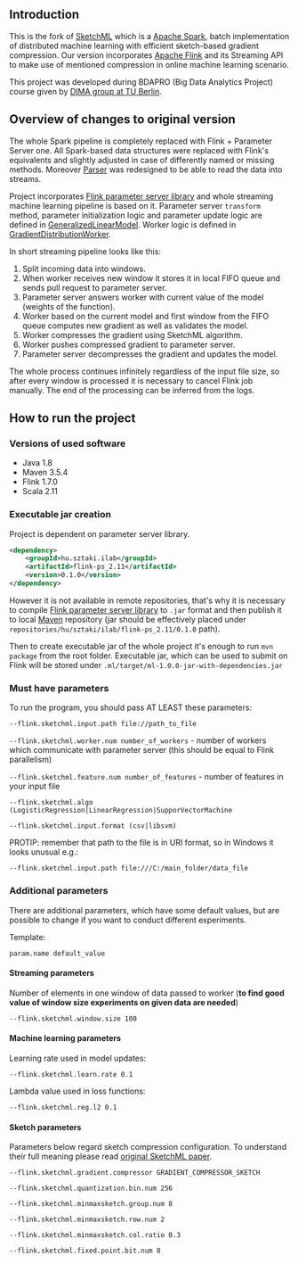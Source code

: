 ## Introduction
This is the fork of [SketchML](https://github.com/ccchengff/SketchML) which is a [Apache Spark](https://spark.apache.org/), batch implementation of distributed machine learning
with efficient sketch-based gradient compression. Our version incorporates [Apache Flink](https://flink.apache.org/) and its Streaming API to make use of mentioned compression
in online machine learning scenario.

This project was developed during BDAPRO (Big Data Analytics Project) course given by [DIMA group at TU Berlin](https://www.dima.tu-berlin.de/).

## Overview of changes to original version
The whole Spark pipeline is completely replaced with Flink + Parameter Server one. All Spark-based data structures were replaced with Flink's equivalents 
and slightly adjusted in case of differently named or missing methods. Moreover [Parser](./ml/src/main/scala/org/dma/sketchml/ml/data/Parser.scala) was
redesigned to be able to read the data into streams.

Project incorporates [Flink parameter server library](https://github.com/FlinkML/flink-parameter-server) and whole 
streaming machine learning pipeline is based on it.
Parameter server `transform` method, parameter initialization logic and parameter update logic are defined in 
[GeneralizedLinearModel](./ml/src/main/scala/org/dma/sketchml/ml/algorithm/GeneralizedLinearModel.scala).
Worker logic is defined in 
[GradientDistributionWorker](./ml/src/main/scala/org/dma/sketchml/ml/parameterserver/GradientDistributionWorker.scala).

In short streaming pipeline looks like this:
1. Split incoming data into windows. 
1. When worker receives new window it stores it in local FIFO queue and sends pull request to parameter server.
1. Parameter server answers worker with current value of the model (weights of the function).
1. Worker based on the current model and first window from the FIFO queue computes new gradient as well as validates the model.
1. Worker compresses the gradient using SketchML algorithm.
1. Worker pushes compressed gradient to parameter server.
1. Parameter server decompresses the gradient and updates the model.

The whole process continues infinitely regardless of the input file size, so after every window is processed
it is necessary to cancel Flink job manually. The end of the processing can be inferred from the logs.

## How to run the project

### Versions of used software
* Java 1.8
* Maven 3.5.4
* Flink 1.7.0
* Scala 2.11

### Executable jar creation
Project is dependent on parameter server library.
```xml
<dependency>
    <groupId>hu.sztaki.ilab</groupId>
    <artifactId>flink-ps_2.11</artifactId>
    <version>0.1.0</version>
</dependency>
```
However it is not available in remote repositories, that's why it is necessary to compile [Flink parameter server library](https://github.com/FlinkML/flink-parameter-server)
to `.jar` format and then publish it to local [Maven](https://maven.apache.org/) repository (jar should be effectively placed under `repositories/hu/sztaki/ilab/flink-ps_2.11/0.1.0` path).

Then to create executable jar of the whole project it's enough to run `mvn package` from the root folder. Executable jar, which can be used to 
submit on Flink will be stored under `.ml/target/ml-1.0.0-jar-with-dependencies.jar`

### Must have parameters
To run the program, you should pass AT LEAST these parameters:

`--flink.sketchml.input.path file://path_to_file`
 
`--flink.sketchml.worker.num number_of_workers` - number of workers which communicate with parameter server (this should be equal to Flink parallelism)
 
`--flink.sketchml.feature.num number_of_features` - number of features in your input file
 
`--flink.sketchml.algo (LogisticRegression|LinearRegression|SupporVectorMachine`
 
`--flink.sketchml.input.format (csv|libsvm)`

PROTIP: remember that path to the file is in URI format, so in Windows it looks unusual e.g.:

`--flink.sketchml.input.path file:///C:/main_folder/data_file`



### Additional parameters
There are additional parameters, which have some default values, but are possible to change if you want to conduct different experiments.

Template:

`param.name default_value`

#### Streaming parameters

Number of elements in one window of data passed to worker (**to find good value of window size experiments on given data are needed**)

`--flink.sketchml.window.size 100`

#### Machine learning parameters
Learning rate used in model updates:

`--flink.sketchml.learn.rate 0.1` 

Lambda value used in loss functions:

`--flink.sketchml.reg.l2 0.1`

#### Sketch parameters
Parameters below regard sketch compression configuration. To understand their full meaning please read [original SketchML paper](http://net.pku.edu.cn/~yangtong/uploads/SketchML.pdf).
  
`--flink.sketchml.gradient.compressor GRADIENT_COMPRESSOR_SKETCH`

`--flink.sketchml.quantization.bin.num 256`

`--flink.sketchml.minmaxsketch.group.num 8`

`--flink.sketchml.minmaxsketch.row.num 2`

`--flink.sketchml.minmaxsketch.col.ratio 0.3`

`--flink.sketchml.fixed.point.bit.num 8`